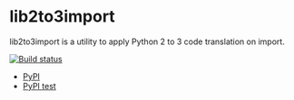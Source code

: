 # lib2to3import
lib2to3import is a utility to apply Python 2 to 3 code translation on import.

[![Build status](https://img.shields.io/appveyor/ci/sakurai_youhei/lib2to3import/master.svg?label=Python%203.4%20to%203.6)](https://ci.appveyor.com/project/sakurai_youhei/lib2to3import/branch/master)

- [PyPI](https://pypi.python.org/pypi/lib2to3import)
- [PyPI test](https://testpypi.python.org/pypi/lib2to3import)
